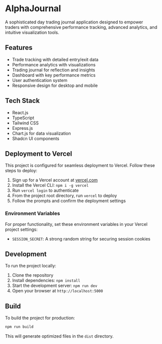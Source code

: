 # AlphaJournal

A sophisticated day trading journal application designed to empower traders with comprehensive performance tracking, advanced analytics, and intuitive visualization tools.

## Features

- Trade tracking with detailed entry/exit data
- Performance analytics with visualizations
- Trading journal for reflection and insights
- Dashboard with key performance metrics
- User authentication system
- Responsive design for desktop and mobile

## Tech Stack

- React.js
- TypeScript
- Tailwind CSS
- Express.js
- Chart.js for data visualization
- Shadcn UI components

## Deployment to Vercel

This project is configured for seamless deployment to Vercel. Follow these steps to deploy:

1. Sign up for a Vercel account at [vercel.com](https://vercel.com)
2. Install the Vercel CLI: `npm i -g vercel`
3. Run `vercel login` to authenticate
4. From the project root directory, run `vercel` to deploy
5. Follow the prompts and confirm the deployment settings

### Environment Variables

For proper functionality, set these environment variables in your Vercel project settings:

- `SESSION_SECRET`: A strong random string for securing session cookies

## Development

To run the project locally:

1. Clone the repository
2. Install dependencies: `npm install`
3. Start the development server: `npm run dev`
4. Open your browser at `http://localhost:5000`

## Build

To build the project for production:

```bash
npm run build
```

This will generate optimized files in the `dist` directory.